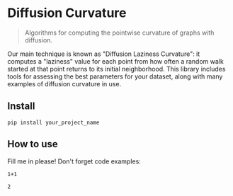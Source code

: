 # Diffusion Curvature
> Algorithms for computing the pointwise curvature of graphs with diffusion.


Our main technique is known as "Diffusion Laziness Curvature": it computes a "laziness" value for each point from how often a random walk started at that point returns to its initial neighborhood. This library includes tools for assessing the best parameters for your dataset, along with many examples of diffusion curvature in use.

## Install

`pip install your_project_name`

## How to use

Fill me in please! Don't forget code examples:

```
1+1
```




    2


